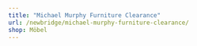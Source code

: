 ```yaml
---
title: "Michael Murphy Furniture Clearance"
url: /newbridge/michael-murphy-furniture-clearance/
shop: Möbel
---
```

